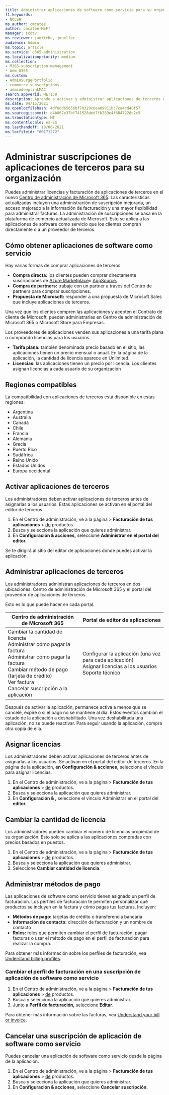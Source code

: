 ```yaml
---
title: Administrar aplicaciones de software como servicio para su organización
f1.keywords:
- NOCSH
ms.author: cmcatee
author: cmcatee-MSFT
manager: scotv
ms.reviewer: jamitche, jmueller
audience: Admin
ms.topic: article
ms.service: o365-administration
ms.localizationpriority: medium
ms.collection:
- M365-subscription-management
- Adm_O365
ms.custom:
- AdminSurgePortfolio
- commerce_subscriptions
- admindeeplinkMAC
search.appverid: MET150
description: Aprende a activar y administrar aplicaciones de terceros en Centro de administración de Microsoft 365.
ms.date: 04/15/2021
ms.openlocfilehash: 4df8dd65656bf70329c0ea09911bc7ca4cd40f57
ms.sourcegitcommit: d4b867e37bf741528ded7fb289e4f6847228d2c5
ms.translationtype: MT
ms.contentlocale: es-ES
ms.lasthandoff: 10/06/2021
ms.locfileid: "60171272"
---
```

# <a name="manage-third-party-app-subscriptions-for-your-organization"></a>Administrar suscripciones de aplicaciones de terceros para su organización

Puedes administrar licencias y facturación de aplicaciones de terceros en el nuevo <a href="https://go.microsoft.com/fwlink/p/?linkid=2024339" target="_blank">Centro de administración de Microsoft 365</a>. Las características actualizadas incluyen una administración de suscripción mejorada, un acceso mejorado a la información de facturación y una mayor flexibilidad para administrar facturas. La administración de suscripciones se basa en la plataforma de comercio actualizada de Microsoft. Esto se aplica a las aplicaciones de software como servicio que los clientes compran directamente o a un proveedor de terceros.

## <a name="how-to-get-software-as-a-service-apps"></a>Cómo obtener aplicaciones de software como servicio

Hay varias formas de comprar aplicaciones de terceros.

- **Compra directa:** los clientes pueden comprar directamente suscripciones de [Azure Marketplace](https://azuremarketplace.microsoft.com/marketplace/)o [AppSource.](https://appsource.microsoft.com/)
- **Compra de partners:** trabaje con un partner a través del Centro de partners para comprar suscripciones.
- **Propuesta de Microsoft:** responder a una propuesta de Microsoft Sales que incluye aplicaciones de terceros.

Una vez que los clientes compren las aplicaciones y acepten el Contrato de cliente de Microsoft, pueden administrarlas en Centro de administración de Microsoft 365 o Microsoft Store para Empresas.

Los proveedores de aplicaciones venden sus aplicaciones a una tarifa plana o comprando licencias para los usuarios.

- **Tarifa plana:** también denominada precio basado en el sitio, las aplicaciones tienen un precio mensual o anual. En la página de la aplicación, la cantidad de licencia aparece en Unlimited.
- **Licencias:** las aplicaciones tienen un precio por licencia. Los clientes asignan licencias a cada usuario de su organización

## <a name="supported-regions"></a>Regiones compatibles

La compatibilidad con aplicaciones de terceros está disponible en estas regiones:

- Argentina
- Australia
- Canadá
- Chile
- Francia
- Alemania
- Grecia
- Puerto Rico
- Sudáfrica
- Reino Unido
- Estados Unidos
- Europa occidental

## <a name="activate-third-party-apps"></a>Activar aplicaciones de terceros

Los administradores deben activar aplicaciones de terceros antes de asignarlas a los usuarios. Estas aplicaciones se activan en el portal del editor de terceros.

1. En el Centro de administración, ve a la página  >  **Facturación de tus aplicaciones**  >  <a href="https://go.microsoft.com/fwlink/p/?linkid=2125823" target="_blank">de</a> productos.
2. Busca y selecciona la aplicación que quieres administrar.
3. En **Configuración & acciones,** seleccione **Administrar en el portal del editor.**

Se te dirigirá al sitio del editor de aplicaciones donde puedes activar la aplicación.

## <a name="manage-third-party-apps"></a>Administrar aplicaciones de terceros

Los administradores administran aplicaciones de terceros en dos ubicaciones: Centro de administración de Microsoft 365 y el portal del proveedor de aplicaciones de terceros.

Esto es lo que puede hacer en cada portal.

| Centro de administración de Microsoft 365 | Portal de editor de aplicaciones |
| --- | --- |
| Cambiar la cantidad de licencia <br> Administrar cómo pagar la factura <br> Administrar cómo pagar la factura <br> Cambiar método de pago (tarjeta de crédito) <br> Ver factura <br> Cancelar suscripción a la aplicación | Configurar la aplicación (una vez para cada aplicación) <br> Asignar licencias a los usuarios <br> Soporte técnico |

Después de activar la aplicación, permanece activa a menos que se cancele, expire o si el pago no se mantiene al día. Estos eventos cambian el estado de la aplicación a deshabilitado. Una vez deshabilitada una aplicación, no se puede reactivar. Para seguir usando la aplicación, compra otra copia de ella.

## <a name="assign-licenses"></a>Asignar licencias

Los administradores deben activar aplicaciones de terceros antes de asignarlas a los usuarios. Se activan en el portal del editor de terceros. En la página de la aplicación, **en Configuración & acciones,** seleccione el vínculo para asignar licencias.

1. En el Centro de administración, ve a la página  >  **Facturación de tus aplicaciones**  >  <a href="https://go.microsoft.com/fwlink/p/?linkid=2125823" target="_blank">de</a> productos.
2. Busca y selecciona la aplicación que quieres administrar.
3. En **Configuración & ,** seleccione el vínculo Administrar en el portal del **editor.**

## <a name="change-license-quantity"></a>Cambiar la cantidad de licencia

Los administradores pueden cambiar el número de licencias propiedad de su organización. Esto solo se aplica a las aplicaciones compradas con precios basados en puestos.

1. En el Centro de administración, ve a la página  >  **Facturación de tus aplicaciones**  >  <a href="https://go.microsoft.com/fwlink/p/?linkid=2125823" target="_blank">de</a> productos.
2. Busca y selecciona la aplicación que quieres administrar.
3. Seleccione **Cambiar cantidad de licencia**.

## <a name="manage-payment-methods"></a>Administrar métodos de pago

Las aplicaciones de software como servicio tienen asignado un perfil de facturación. Los perfiles de facturación te permiten personalizar qué productos se incluyen en la factura y cómo pagas tus facturas. Incluyen:

- **Métodos de pago:** tarjetas de crédito o transferencia bancaria
- **Información de contacto:** dirección de facturación y un nombre de contacto
- **Roles:** roles que permiten cambiar el perfil de facturación, pagar facturas o usar el método de pago en el perfil de facturación para realizar la compra.

Para obtener más información sobre los perfiles de facturación, vea [Understand billing profiles](/microsoft-store/billing-profile).

### <a name="change-the-billing-profile-on-a-software-as-a-service-app-subscription"></a>Cambiar el perfil de facturación en una suscripción de aplicación de software como servicio

1. En el Centro de administración, ve a la página  >  **Facturación de tus aplicaciones**  >  <a href="https://go.microsoft.com/fwlink/p/?linkid=2125823" target="_blank">de</a> productos.
2. Busca y selecciona la aplicación que quieres administrar.
3. Junto a **Perfil de facturación,** seleccione **Editar**.

Para obtener más información sobre las facturas, vea [Understand your bill or invoice](billing-and-payments/understand-your-invoice.md).

## <a name="cancel-a-software-as-a-service-app-subscription"></a>Cancelar una suscripción de aplicación de software como servicio

Puedes cancelar una aplicación de software como servicio desde la página de la aplicación.

1. En el Centro de administración, ve a la página  >  **Facturación de tus aplicaciones**  >  <a href="https://go.microsoft.com/fwlink/p/?linkid=2125823" target="_blank">de</a> productos.
2. Busca y selecciona la aplicación que quieres administrar.
3. En **Configuración & acciones,** seleccione **Cancelar suscripción**.
